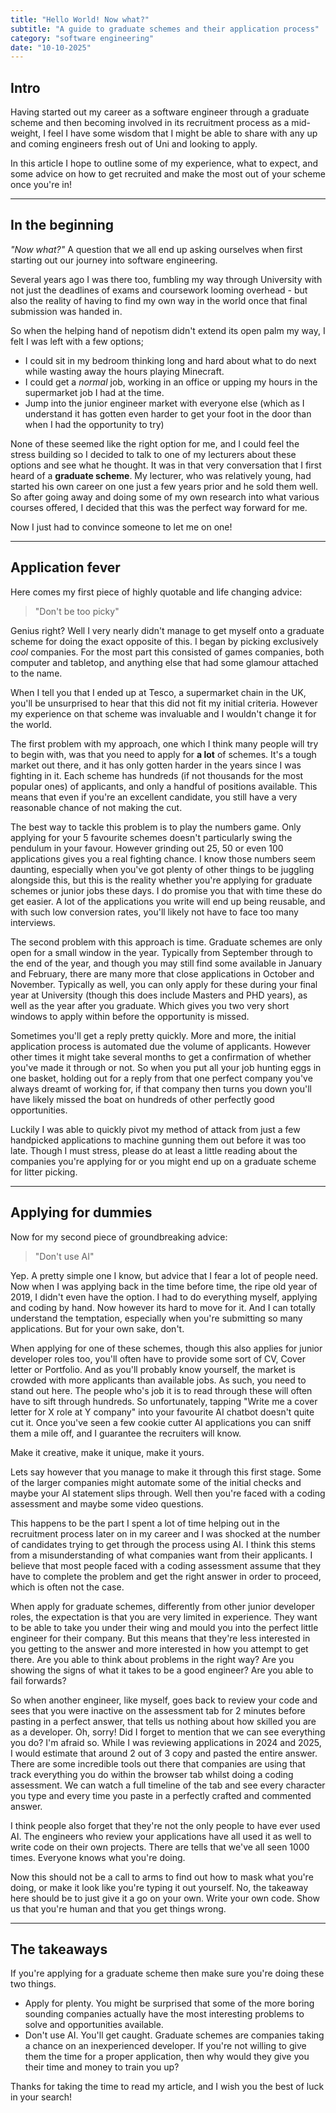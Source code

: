 ```yaml
---
title: "Hello World! Now what?"
subtitle: "A guide to graduate schemes and their application process"
category: "software engineering"
date: "10-10-2025"
---
```


## Intro

Having started out my career as a software engineer through a graduate scheme and then becoming involved in its recruitment process as a mid-weight, I feel I have some wisdom that I might be able to share with any up and coming engineers fresh out of Uni and looking to apply.

In this article I hope to outline some of my experience, what to expect, and some advice on how to get recruited and make the most out of your scheme once you're in!

---

## In the beginning

_"Now what?"_ A question that we all end up asking ourselves when first starting out our journey into software engineering.

Several years ago I was there too, fumbling my way through University with not just the deadlines of exams and coursework looming overhead - but also the reality of having to find my own way in the world once that final submission was handed in.

So when the helping hand of nepotism didn't extend its open palm my way, I felt I was left with a few options;

- I could sit in my bedroom thinking long and hard about what to do next while wasting away the hours playing Minecraft.
- I could get a _normal_ job, working in an office or upping my hours in the supermarket job I had at the time.
- Jump into the junior engineer market with everyone else (which as I understand it has gotten even harder to get your foot in the door than when I had the opportunity to try)

None of these seemed like the right option for me, and I could feel the stress building so I decided to talk to one of my lecturers about these options and see what he thought. It was in that very conversation that I first heard of a **graduate scheme**. My lecturer, who was relatively young, had started his own career on one just a few years prior and he sold them well. So after going away and doing some of my own research into what various courses offered, I decided that this was the perfect way forward for me.

Now I just had to convince someone to let me on one!

---

## Application fever

Here comes my first piece of highly quotable and life changing advice:

> "Don't be too picky"

Genius right? Well I very nearly didn't manage to get myself onto a graduate scheme for doing the exact opposite of this. I began by picking exclusively _cool_ companies. For the most part this consisted of games companies, both computer and tabletop, and anything else that had some glamour attached to the name.

When I tell you that I ended up at Tesco, a supermarket chain in the UK, you'll be unsurprised to hear that this did not fit my initial criteria. However my experience on that scheme was invaluable and I wouldn't change it for the world.

The first problem with my approach, one which I think many people will try to begin with, was that you need to apply for **a lot** of schemes. It's a tough market out there, and it has only gotten harder in the years since I was fighting in it. Each scheme has hundreds (if not thousands for the most popular ones) of applicants, and only a handful of positions available. This means that even if you're an excellent candidate, you still have a very reasonable chance of not making the cut.

The best way to tackle this problem is to play the numbers game. Only applying for your 5 favourite schemes doesn't particularly swing the pendulum in your favour. However grinding out 25, 50 or even 100 applications gives you a real fighting chance. I know those numbers seem daunting, especially when you've got plenty of other things to be juggling alongside this, but this is the reality whether you're applying for graduate schemes or junior jobs these days. I do promise you that with time these do get easier. A lot of the applications you write will end up being reusable, and with such low conversion rates, you'll likely not have to face too many interviews.

The second problem with this approach is time. Graduate schemes are only open for a small window in the year. Typically from September through to the end of the year, and though you may still find some available in January and February, there are many more that close applications in October and November. Typically as well, you can only apply for these during your final year at University (though this does include Masters and PHD years), as well as the year after you graduate. Which gives you two very short windows to apply within before the opportunity is missed.

Sometimes you'll get a reply pretty quickly. More and more, the initial application process is automated due the volume of applicants. However other times it might take several months to get a confirmation of whether you've made it through or not. So when you put all your job hunting eggs in one basket, holding out for a reply from that one perfect company you've always dreamt of working for, if that company then turns you down you'll have likely missed the boat on hundreds of other perfectly good opportunities.

Luckily I was able to quickly pivot my method of attack from just a few handpicked applications to machine gunning them out before it was too late. Though I must stress, please do at least a little reading about the companies you're applying for or you might end up on a graduate scheme for litter picking.

---

## Applying for dummies

Now for my second piece of groundbreaking advice:

> "Don't use AI"

Yep. A pretty simple one I know, but advice that I fear a lot of people need. Now when I was applying back in the time before time, the ripe old year of 2019, I didn't even have the option. I had to do everything myself, applying and coding by hand. Now however its hard to move for it. And I can totally understand the temptation, especially when you're submitting so many applications. But for your own sake, don't.

When applying for one of these schemes, though this also applies for junior developer roles too, you'll often have to provide some sort of CV, Cover letter or Portfolio. And as you'll probably know yourself, the market is crowded with more applicants than available jobs. As such, you need to stand out here. The people who's job it is to read through these will often have to sift through hundreds. So unfortunately, tapping "Write me a cover letter for X role at Y company" into your favourite AI chatbot doesn't quite cut it. Once you've seen a few cookie cutter AI applications you can sniff them a mile off, and I guarantee the recruiters will know.

Make it creative, make it unique, make it yours.

Lets say however that you manage to make it through this first stage. Some of the larger companies might automate some of the initial checks and maybe your AI statement slips through. Well then you're faced with a coding assessment and maybe some video questions.

This happens to be the part I spent a lot of time helping out in the recruitment process later on in my career and I was shocked at the number of candidates trying to get through the process using AI. I think this stems from a misunderstanding of what companies want from their applicants. I believe that most people faced with a coding assessment assume that they have to complete the problem and get the right answer in order to proceed, which is often not the case.

When apply for graduate schemes, differently from other junior developer roles, the expectation is that you are very limited in experience. They want to be able to take you under their wing and mould you into the perfect little engineer for their company. But this means that they're less interested in you getting to the answer and more interested in how you attempt to get there. Are you able to think about problems in the right way? Are you showing the signs of what it takes to be a good engineer? Are you able to fail forwards?

So when another engineer, like myself, goes back to review your code and sees that you were inactive on the assessment tab for 2 minutes before pasting in a perfect answer, that tells us nothing about how skilled you are as a developer. Oh, sorry! Did I forget to mention that we can see everything you do? I'm afraid so. While I was reviewing applications in 2024 and 2025, I would estimate that around 2 out of 3 copy and pasted the entire answer. There are some incredible tools out there that companies are using that track everything you do within the browser tab whilst doing a coding assessment. We can watch a full timeline of the tab and see every character you type and every time you paste in a perfectly crafted and commented answer.

I think people also forget that they're not the only people to have ever used AI. The engineers who review your applications have all used it as well to write code on their own projects. There are tells that we've all seen 1000 times. Everyone knows what you're doing.

Now this should not be a call to arms to find out how to mask what you're doing, or make it look like you're typing it out yourself. No, the takeaway here should be to just give it a go on your own. Write your own code. Show us that you're human and that you get things wrong.

---

## The takeaways

If you're applying for a graduate scheme then make sure you're doing these two things.

- Apply for plenty. You might be surprised that some of the more boring sounding companies actually have the most interesting problems to solve and opportunities available.
- Don't use AI. You'll get caught. Graduate schemes are companies taking a chance on an inexperienced developer. If you're not willing to give them the time for a proper application, then why would they give you their time and money to train you up?

Thanks for taking the time to read my article, and I wish you the best of luck in your search!

